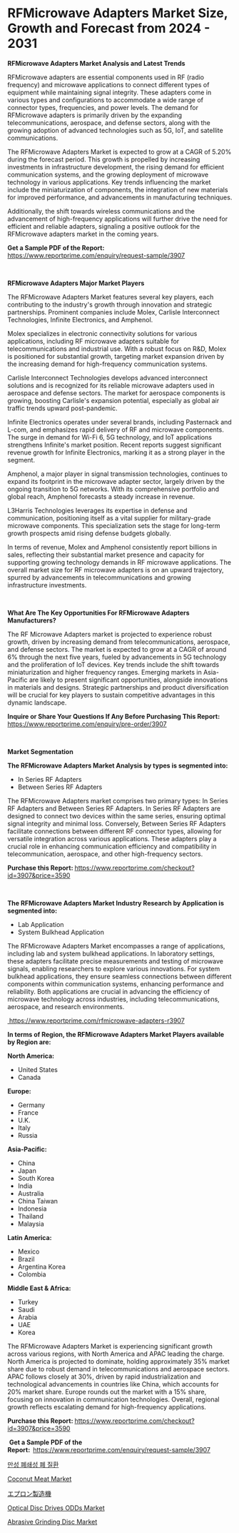 <p><h1>RFMicrowave Adapters Market Size, Growth and Forecast from 2024 - 2031</h1></p><p><strong>RFMicrowave Adapters Market Analysis and Latest Trends</strong></p>
<p><p>RFMicrowave adapters are essential components used in RF (radio frequency) and microwave applications to connect different types of equipment while maintaining signal integrity. These adapters come in various types and configurations to accommodate a wide range of connector types, frequencies, and power levels. The demand for RFMicrowave adapters is primarily driven by the expanding telecommunications, aerospace, and defense sectors, along with the growing adoption of advanced technologies such as 5G, IoT, and satellite communications.</p><p>The RFMicrowave Adapters Market is expected to grow at a CAGR of 5.20% during the forecast period. This growth is propelled by increasing investments in infrastructure development, the rising demand for efficient communication systems, and the growing deployment of microwave technology in various applications. Key trends influencing the market include the miniaturization of components, the integration of new materials for improved performance, and advancements in manufacturing techniques.</p><p>Additionally, the shift towards wireless communications and the advancement of high-frequency applications will further drive the need for efficient and reliable adapters, signaling a positive outlook for the RFMicrowave adapters market in the coming years.</p></p>
<p><strong>Get a Sample PDF of the Report:&nbsp;</strong> <a href="https://www.reportprime.com/enquiry/request-sample/3907">https://www.reportprime.com/enquiry/request-sample/3907</a></p>
<p>&nbsp;</p>
<p><strong>RFMicrowave Adapters Major Market Players</strong></p>
<p><p>The RFMicrowave Adapters Market features several key players, each contributing to the industry's growth through innovation and strategic partnerships. Prominent companies include Molex, Carlisle Interconnect Technologies, Infinite Electronics, and Amphenol. </p><p>Molex specializes in electronic connectivity solutions for various applications, including RF microwave adapters suitable for telecommunications and industrial use. With a robust focus on R&D, Molex is positioned for substantial growth, targeting market expansion driven by the increasing demand for high-frequency communication systems.</p><p>Carlisle Interconnect Technologies develops advanced interconnect solutions and is recognized for its reliable microwave adapters used in aerospace and defense sectors. The market for aerospace components is growing, boosting Carlisle's expansion potential, especially as global air traffic trends upward post-pandemic.</p><p>Infinite Electronics operates under several brands, including Pasternack and L-com, and emphasizes rapid delivery of RF and microwave components. The surge in demand for Wi-Fi 6, 5G technology, and IoT applications strengthens Infinite's market position. Recent reports suggest significant revenue growth for Infinite Electronics, marking it as a strong player in the segment.</p><p>Amphenol, a major player in signal transmission technologies, continues to expand its footprint in the microwave adapter sector, largely driven by the ongoing transition to 5G networks. With its comprehensive portfolio and global reach, Amphenol forecasts a steady increase in revenue.</p><p>L3Harris Technologies leverages its expertise in defense and communication, positioning itself as a vital supplier for military-grade microwave components. This specialization sets the stage for long-term growth prospects amid rising defense budgets globally.</p><p>In terms of revenue, Molex and Amphenol consistently report billions in sales, reflecting their substantial market presence and capacity for supporting growing technology demands in RF microwave applications. The overall market size for RF microwave adapters is on an upward trajectory, spurred by advancements in telecommunications and growing infrastructure investments.</p></p>
<p>&nbsp;</p>
<p><strong>What Are The Key Opportunities For RFMicrowave Adapters Manufacturers?</strong></p>
<p><p>The RF Microwave Adapters market is projected to experience robust growth, driven by increasing demand from telecommunications, aerospace, and defense sectors. The market is expected to grow at a CAGR of around 6% through the next five years, fueled by advancements in 5G technology and the proliferation of IoT devices. Key trends include the shift towards miniaturization and higher frequency ranges. Emerging markets in Asia-Pacific are likely to present significant opportunities, alongside innovations in materials and designs. Strategic partnerships and product diversification will be crucial for key players to sustain competitive advantages in this dynamic landscape.</p></p>
<p><strong>Inquire or Share Your Questions If Any Before Purchasing This Report:</strong> <a href="https://www.reportprime.com/enquiry/pre-order/3907">https://www.reportprime.com/enquiry/pre-order/3907</a></p>
<p>&nbsp;</p>
<p><strong>Market Segmentation</strong></p>
<p><strong>The RFMicrowave Adapters Market Analysis by types is segmented into:</strong></p>
<p><ul><li>In Series RF Adapters</li><li>Between Series RF Adapters</li></ul></p>
<p><p>The RFMicrowave Adapters market comprises two primary types: In Series RF Adapters and Between Series RF Adapters. In Series RF Adapters are designed to connect two devices within the same series, ensuring optimal signal integrity and minimal loss. Conversely, Between Series RF Adapters facilitate connections between different RF connector types, allowing for versatile integration across various applications. These adapters play a crucial role in enhancing communication efficiency and compatibility in telecommunication, aerospace, and other high-frequency sectors.</p></p>
<p><strong>Purchase this Report:&nbsp;</strong><a href="https://www.reportprime.com/checkout?id=3907&price=3590">https://www.reportprime.com/checkout?id=3907&price=3590</a></p>
<p>&nbsp;</p>
<p><strong>The RFMicrowave Adapters Market Industry Research by Application is segmented into:</strong></p>
<p><ul><li>Lab Application</li><li>System Bulkhead Application</li></ul></p>
<p><p>The RFMicrowave Adapters Market encompasses a range of applications, including lab and system bulkhead applications. In laboratory settings, these adapters facilitate precise measurements and testing of microwave signals, enabling researchers to explore various innovations. For system bulkhead applications, they ensure seamless connections between different components within communication systems, enhancing performance and reliability. Both applications are crucial in advancing the efficiency of microwave technology across industries, including telecommunications, aerospace, and research environments.</p></p>
<p><a href="https://www.reportprime.com/rfmicrowave-adapters-r3907">&nbsp;https://www.reportprime.com/rfmicrowave-adapters-r3907</a></p>
<p><strong>In terms of Region, the RFMicrowave Adapters Market Players available by Region are:</strong></p>
<p>
    <p> <strong> North America: </strong>
        <ul>
            <li>United States</li>
            <li>Canada</li>
        </ul>
        </p> 
    <p> <strong> Europe: </strong>
        <ul>
            <li>Germany</li>
            <li>France</li>
            <li>U.K.</li>
            <li>Italy</li>
            <li>Russia</li>
        </ul>
        </p> 
    <p> <strong> Asia-Pacific: </strong>
        <ul>
            <li>China</li>
            <li>Japan</li>
            <li>South Korea</li>
            <li>India</li>
            <li>Australia</li>
            <li>China Taiwan</li>
            <li>Indonesia</li>
            <li>Thailand</li>
            <li>Malaysia</li>
        </ul>
        </p> 
    <p> <strong> Latin America: </strong>
        <ul>
            <li>Mexico</li>
            <li>Brazil</li>
            <li>Argentina Korea</li>
            <li>Colombia</li>
        </ul>
        </p> 
    <p> <strong> Middle East & Africa: </strong>
        <ul>
            <li>Turkey</li>
            <li>Saudi</li>
            <li>Arabia</li>
            <li>UAE</li>
            <li>Korea</li>
        </ul>
    </p>
    </p>
<p><p>The RFMicrowave Adapters Market is experiencing significant growth across various regions, with North America and APAC leading the charge. North America is projected to dominate, holding approximately 35% market share due to robust demand in telecommunications and aerospace sectors. APAC follows closely at 30%, driven by rapid industrialization and technological advancements in countries like China, which accounts for 20% market share. Europe rounds out the market with a 15% share, focusing on innovation in communication technologies. Overall, regional growth reflects escalating demand for high-frequency applications.</p></p>
<p><strong>Purchase this Report: </strong><a href="https://www.reportprime.com/checkout?id=3907&price=3590">https://www.reportprime.com/checkout?id=3907&price=3590</a></p>
<p>&nbsp;<strong>Get a Sample PDF of the Report:&nbsp;&nbsp;</strong><a href="https://www.reportprime.com/enquiry/request-sample/3907">https://www.reportprime.com/enquiry/request-sample/3907</a></p>
<p><strong></strong></p>
<p><p><a href="https://medium.com/@staceyhilll73/%EB%A7%8C%EC%84%B1-%ED%8F%90%EC%87%84%EC%84%B1-%ED%8F%90%EC%A7%88%ED%99%98-%EC%8B%9C%EC%9E%A5-%ED%81%AC%EA%B8%B0-%EC%9C%A0%ED%98%95%EB%B3%84-%EA%B8%B0%EA%B4%80%EC%A7%80%ED%99%95%EC%9E%A5%EC%A0%9C-%EA%B8%80%EB%A3%A8%EC%BD%94%EC%BD%94%EB%A5%B4%ED%8B%B0%EC%BD%94%EC%9D%B4%EB%93%9C-%EA%B8%B0%ED%83%80-%EC%A0%9C%ED%92%88%EB%B3%84-%EC%98%88%EB%B0%A9-%EC%A7%84%EB%8B%A8-%EC%B9%98%EB%A3%8C-%EA%B8%80%EB%A1%9C%EB%B2%8C-%EC%82%B0%EC%97%85-%EB%B6%84%EC%84%9D-%EC%A0%90%EC%9C%A0%EC%9C%A8-%EC%84%B1%EC%9E%A5-%EB%8F%99%ED%96%A5-%EB%B0%8F-2024%EB%85%84%EB%B6%80%ED%84%B0-778d422b01dd">만성 폐쇄성 폐 질환</a></p><p><a href="https://www.linkedin.com/pulse/global-coconut-meat-market-product-type-application-region-pumrc?trackingId=TXIujXIJ7WnJUtbFKesf%2Fg%3D%3D">Coconut Meat Market</a></p><p><a href="https://medium.com/@mariek11927/2024%E5%B9%B4%E3%81%8B%E3%82%892031%E5%B9%B4%E3%81%BE%E3%81%A7%E3%81%AE%E6%9C%9F%E9%96%93%E3%81%AB%E4%BA%88%E6%B8%AC%E3%81%95%E3%82%8C%E3%82%8B%E6%80%A5%E9%80%9F%E3%81%AA%E6%88%90%E9%95%B7%E7%8E%87%E3%81%A7%E3%81%82%E3%82%8B7-3-%E3%81%AEcagr%E3%82%92%E6%8C%81%E3%81%A4%E3%82%B0%E3%83%AD%E3%83%BC%E3%83%90%E3%83%AB%E3%82%A8%E3%83%97%E3%83%AD%E3%83%B3%E8%A3%BD%E9%80%A0%E6%A9%9F%E5%B8%82%E5%A0%B4%E3%81%AE%E7%AF%84%E5%9B%B2%E3%81%AB%E9%96%A2%E3%81%99%E3%82%8B%E8%A9%B3%E7%B4%B0%E3%81%AA%E5%88%86%E6%9E%90-4a890fa1af10">エプロン製造機</a></p><p><a href="https://github.com/mabutironaldo/Market-Research-Report-List-6/blob/main/optical-disc-drives-odds-market.md">Optical Disc Drives ODDs Market</a></p><p><a href="https://medium.com/@aaronschoen2023/charting-the-future-comprehensive-analysis-of-the-global-abrasive-grinding-disc-market-2024-2b74d29090da">Abrasive Grinding Disc Market</a></p></p>